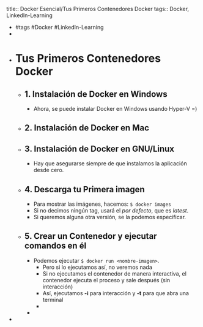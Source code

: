 title:: Docker Esencial/Tus Primeros Contenedores Docker
tags:: Docker, LinkedIn-Learning

- #tags #Docker #LinkedIn-Learning
-
- # Tus Primeros Contenedores Docker
	- ## 1. Instalación de Docker en Windows
		- Ahora, se puede instalar Docker en Windows usando Hyper-V =)
	- ## 2. Instalación de Docker en Mac
	- ## 3. Instalación de Docker en GNU/Linux
		- Hay que asegurarse siempre de que instalamos la aplicación desde cero.
	- ## 4. Descarga tu Primera imagen
		- Para mostrar las imágenes, hacemos: `$ docker images`
		- Si no decimos ningún tag, usará el *por defecto*, que es *latest*.
		- Si queremos alguna otra versión, se la podemos especificar.
	- ## 5. Crear un Contenedor y ejecutar comandos en él
		- Podemos ejecutar `$ docker run <nombre-imagen>`.
			- Pero si lo ejecutamos así, no veremos nada
			- Si no ejecutamos el contenedor de manera interactiva, el contenedor ejecuta el proceso y sale después (sin interacción)
			- Así, ejecutamos **-i** para interacción y **-t** para que abra una terminal
			-
		-
-